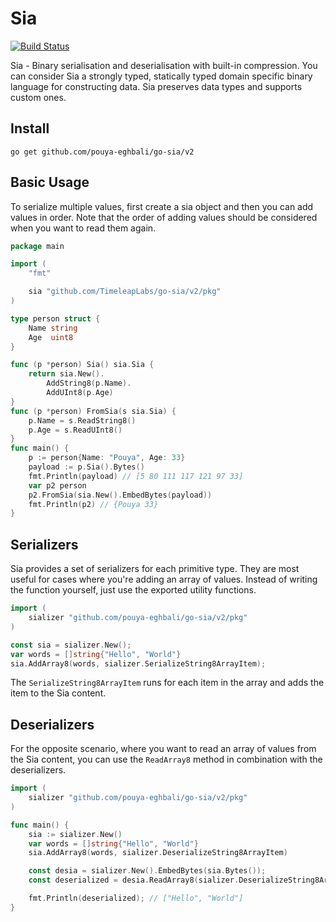 # Sia

[![Build Status](https://github.com/logicalangel/go-sia/actions/workflows/test.yml/badge.svg?branch=master)][actions]

Sia - Binary serialisation and deserialisation with built-in compression. You can consider Sia a strongly typed, statically typed domain specific binary language for constructing data. Sia preserves data types and supports custom ones.

[actions]: https://github.com/logicalangel/go-sia

## Install

`go get github.com/pouya-eghbali/go-sia/v2`

## Basic Usage

To serialize multiple values, first create a sia object and then you can add values in order. Note that the order of adding values should be considered when you want to read them again.

```go
package main

import (
	"fmt"

	sia "github.com/TimeleapLabs/go-sia/v2/pkg"
)

type person struct {
	Name string
	Age  uint8
}

func (p *person) Sia() sia.Sia {
	return sia.New().
		AddString8(p.Name).
		AddUInt8(p.Age)
}
func (p *person) FromSia(s sia.Sia) {
	p.Name = s.ReadString8()
	p.Age = s.ReadUInt8()
}
func main() {
	p := person{Name: "Pouya", Age: 33}
	payload := p.Sia().Bytes()
	fmt.Println(payload) // [5 80 111 117 121 97 33]
	var p2 person
	p2.FromSia(sia.New().EmbedBytes(payload))
	fmt.Println(p2) // {Pouya 33}
}
```

## Serializers

Sia provides a set of serializers for each primitive type. They are most useful for cases where you're adding an array of values. Instead of writing the function yourself, just use the exported utility functions.

```go
import (
	sializer "github.com/pouya-eghbali/go-sia/v2/pkg"
)

const sia = sializer.New();
var words = []string{"Hello", "World"}
sia.AddArray8(words, sializer.SerializeString8ArrayItem);
```

The `SerializeString8ArrayItem` runs for each item in the array and adds the item to the Sia content.

## Deserializers

For the opposite scenario, where you want to read an array of values from the Sia content, you can use the `ReadArray8` method in combination with the deserializers.

```go
import (
	sializer "github.com/pouya-eghbali/go-sia/v2/pkg"
)

func main() {
	sia := sializer.New()
	var words = []string{"Hello", "World"}
	sia.AddArray8(words, sializer.DeserializeString8ArrayItem)

	const desia = sializer.New().EmbedBytes(sia.Bytes());
	const deserialized = desia.ReadArray8(sializer.DeserializeString8ArrayItem);

	fmt.Println(deserialized); // ["Hello", "World"]
}
```
